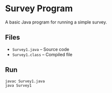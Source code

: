 # Survey Program

A basic Java program for running a simple survey.

## Files
- `Survey1.java` – Source code
- `Survey1.class` – Compiled file

## Run
```bash
javac Survey1.java
java Survey1
